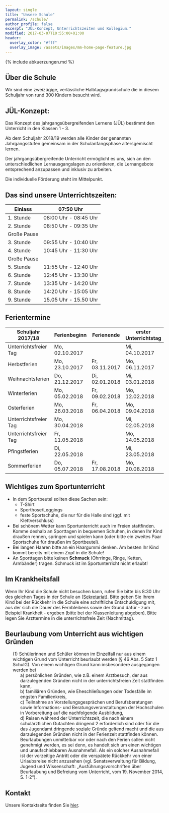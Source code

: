 ```yaml
---
layout: single
title: "Unsere Schule"
permalink: /schule/
author_profile: false
excerpt: "JÜL-Konzept, Unterrichtszeiten und Kollegium."
modified: 2017-03-07T10:55:00+01:00
header:
  overlay_color: "#fff"
  overlay_image: /assets/images/mm-home-page-feature.jpg
---
```


{% include abkuerzungen.md %}

## Über die Schule

Wir sind eine zweizügige, verlässliche Halbtagsgrundschule die in diesem
Schuljahr von rund 300 Kindern besucht wird.

## JÜL-Konzept:

Das Konzept des jahrgangsübergreifenden Lernens (JÜL) bestimmt den Unterricht in
den Klassen 1 - 3.

Ab dem Schuljahr 2018/19 werden alle Kinder der genannten Jahrgangsstufen
gemeinsam in der Schulanfangsphase altersgemischt lernen.

Der jahrgangsübergreifende Unterricht ermöglicht es uns, sich an den
unterschiedlichen Lernausgangslagen zu orientieren, die Lernangebote
entsprechend anzupassen und inklusiv zu arbeiten.

Die individuelle Förderung steht im Mittelpunkt.

## Das sind unsere Unterrichtszeiten:

|Einlass | 07:50 Uhr |
| ---|----|
|1. Stunde | 08:00 Uhr - 08:45 Uhr |
|2. Stunde | 08:50 Uhr - 09:35 Uhr |
|Große Pause | |
|3. Stunde | 09:55 Uhr - 10:40 Uhr |
|4. Stunde | 10:45 Uhr - 11:30 Uhr |
|Große Pause | |
|5. Stunde | 11:55 Uhr - 12:40 Uhr |
|6. Stunde | 12:45 Uhr - 13:30 Uhr |
|7. Stunde | 13:35 Uhr - 14:20 Uhr |
|8. Stunde | 14:20 Uhr - 15:05 Uhr |
|9. Stunde | 15.05 Uhr - 15.50 Uhr |

## Ferientermine

<table>
  <thead>
    <tr>
      <th>Schuljahr 2017/18</th>
      <th>Ferienbeginn</th>
      <th>Ferienende</th>
      <th>erster Unterrichtstag</th>
    </tr>
  </thead>
  <tbody>
    <tr>
      <td>Unterrichtsfreier Tag</td>
      <td>Mo, 02.10.2017</td>
      <td>&nbsp;</td>
      <td>Mi, 04.10.2017</td>
    </tr>
    <tr>
      <td>Herbstferien</td>
      <td>Mo, 23.10.2017</td>
      <td>Fr, 03.11.2017</td>
      <td>Mo, 06.11.2017&nbsp;</td>
    </tr>
    <tr>
      <td>Weihnachtsferien</td>
      <td>Do, 21.12.2017</td>
      <td>Di, 02.01.2018</td>
      <td>Mi, 03.01.2018</td>
    </tr>
    <tr>
      <td>Winterferien</td>
      <td>Mo, 05.02.2018</td>
      <td>Fr, 09.02.2018</td>
      <td>Mo, 12.02.2018</td>
    </tr>
    <tr>
      <td>Osterferien</td>
      <td>Mo, 26.03.2018</td>
      <td>Fr, 06.04.2018</td>
      <td>Mo, 09.04.2018</td>
    </tr>
    <tr>
      <td>Unterrichtsfreier Tag</td>
      <td>Mo, 30.04.2018</td>
      <td>&nbsp;</td>
      <td>Mi, 02.05.2018</td>
    </tr>
    <tr>
      <td>Unterrichtsfreier Tag</td>
      <td>Fr, 11.05.2018</td>
      <td>&nbsp;</td>
      <td>Mo, 14.05.2018</td>
    </tr>
    <tr>
      <td>Pfingstferien</td>
      <td>Di, 22.05.2018</td>
      <td>&nbsp;</td>
      <td>Mi, 23.05.2018</td>
    </tr>
    <tr>
      <td>Sommerferien</td>
      <td>Do, 05.07.2018</td>
      <td>Fr, 17.08.2018</td>
      <td>Mo, 20.08.2018</td>
    </tr>
  </tbody>
</table>

## Wichtiges zum Sportunterricht

* In dem Sportbeutel sollten diese Sachen sein:
  * T-Shirt
  * Sporthose/Leggings
  * feste Sportschuhe, die nur für die Halle sind (ggf. mit Klettverschluss)
* Bei schönem Wetter kann Sportunterricht auch im Freien stattfinden. Komme
  deshalb an Sporttagen in bequemen Schuhen, in denen Ihr Kind draußen rennen,
  springen und spielen kann (oder bitte ein zweites Paar Sportschuhe für draußen
  im Sportbeutel).
* Bei langen Haaren bitte an ein Haargummi denken. Am besten Ihr Kind kommt bereits mit einem Zopf in die Schule!
* An Sporttagen bitte keinen **Schmuck** (Ohrringe, Ringe, Ketten, Armbänder) tragen. Schmuck ist im Sportunterricht nicht erlaubt!

## Im Krankheitsfall

Wenn Ihr Kind die Schule nicht besuchen kann, rufen Sie bitte bis 8:30 Uhr des
gleichen Tages in der Schule an ([Sekretariat](/kontakt/#sekretariat)). Bitte
geben Sie Ihrem Kind bei der Rückkehr in die Schule  eine schriftliche
Entschuldigung mit, aus der sich die Dauer des Fernbleibens sowie der Grund
dafür - zum Beispiel Krankheit - ergeben (bitte bei der Klassenleitung
abgeben).  Bitte legen Sie Arzttermine in die unterrichtsfreie Zeit
(Nachmittag).


## Beurlaubung vom Unterricht aus wichtigen Gründen

<style>
ol.german_law {
  counter-reset: list_german_law;
}
ol.german_law > li > ol {
  counter-reset: list_german_law_sub;
}
ol.german_law li {
  list-style: none;
  position: relative;
}
ol.german_law > li:before {
  content: "(" counter(list_german_law, decimal) ") ";
  counter-increment: list_german_law;
}
ol.german_law > li > ol > li:before {
  content: counter(list_german_law_sub, lower-alpha) ") ";
  counter-increment: list_german_law_sub;
}
</style>

<ol class='german_law'>
<li>
Schülerinnen und Schüler können im Einzelfall nur aus einem wichtigen Grund vom Unterricht beurlaubt werden (§ 46 Abs. 5 Satz 1 SchulG). Von einem wichtigen Grund kann insbesondere ausgegangen werden bei
<ol>
<li>persönlichen Gründen, wie z.B. einem Arztbesuch, der aus darzulegenden Gründen nicht in der unterrichtsfreien Zeit stattfinden kann,</li>
<li>familiären Gründen, wie Eheschließungen oder Todesfälle im engsten Familienkreis,</li>
<li>Teilnahme an Vorstellungsgesprächen und Berufsberatungen sowie Informations-  und Beratungsveranstaltungen der Hochschulen in Vorbereitung auf die nachfolgende Ausbildung,</li>
<li>Reisen während der Unterrichtszeit, die nach einem schulärztlichen Gutachten dringend 2 erforderlich sind oder für die das Jugendamt dringende soziale Gründe geltend macht und die aus darzulegenden Gründen nicht in der Ferienzeit stattfinden können.  
Beurlaubungen unmittelbar vor oder nach den Ferien sollen nicht genehmigt werden, es sei denn, es handelt sich um einen wichtigen und unaufschiebbaren Ausnahmefall. Als ein solcher Ausnahmefall ist der vorzeitige Antritt oder die verspätete Rückkehr von einer Urlaubsreise nicht anzusehen (vgl. Senatsverwaltung für Bildung, Jugend und Wissenschaft: „Ausführungsvorschriften über Beurlaubung und Befreiung vom Unterricht, vom 19. November 2014, S. 1-2“).</li>
</ol>
</li>
</ol>

## Kontakt

Unsere Kontaktseite finden Sie [hier](/kontakt).
